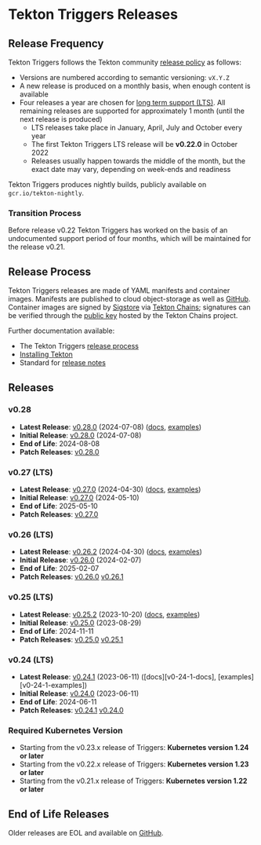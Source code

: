 # Tekton Triggers Releases

## Release Frequency

Tekton Triggers follows the Tekton community [release policy][release-policy]
as follows:

- Versions are numbered according to semantic versioning: `vX.Y.Z`
- A new release is produced on a monthly basis, when enough content is available
- Four releases a year are chosen for [long term support (LTS)](https://github.com/tektoncd/community/blob/main/releases.md#support-policy).
  All remaining releases are supported for approximately 1 month (until the next
  release is produced)
    - LTS releases take place in January, April, July and October every year
    - The first Tekton Triggers LTS release will be **v0.22.0** in October 2022
    - Releases usually happen towards the middle of the month, but the exact date
      may vary, depending on week-ends and readiness

Tekton Triggers produces nightly builds, publicly available on
`gcr.io/tekton-nightly`. 

### Transition Process

Before release v0.22 Tekton Triggers has worked on the basis of an undocumented
support period of four months, which will be maintained for the release v0.21.

## Release Process

Tekton Triggers releases are made of YAML manifests and container images.
Manifests are published to cloud object-storage as well as
[GitHub][tekton-triggers-releases]. Container images are signed by
[Sigstore][sigstore] via [Tekton Chains][tekton-chains]; signatures can be
verified through the [public key][chains-public-key] hosted by the Tekton Chains
project.

Further documentation available:

- The Tekton Triggers [release process][tekton-releases-docs]
- [Installing Tekton][tekton-installation]
- Standard for [release notes][release-notes-standards]

## Releases

### v0.28

- **Latest Release**: [v0.28.0][v0-28-0] (2024-07-08) ([docs][v0-28-0-docs], [examples][v0-28-0-examples])
- **Initial Release**: [v0.28.0][v0-28-0] (2024-07-08)
- **End of Life**: 2024-08-08
- **Patch Releases**: [v0.28.0][v0-28-0]

### v0.27 (LTS)

- **Latest Release**: [v0.27.0][v0-27-0] (2024-04-30) ([docs][v0-27-0-docs], [examples][v0-27-0-examples])
- **Initial Release**: [v0.27.0][v0-27-0] (2024-05-10)
- **End of Life**: 2025-05-10
- **Patch Releases**: [v0.27.0][v0-27-0]

### v0.26 (LTS)

- **Latest Release**: [v0.26.2][v0-26-2] (2024-04-30) ([docs][v0-26-2-docs], [examples][v0-26-2-examples])
- **Initial Release**: [v0.26.0][v0-26-0] (2024-02-07)
- **End of Life**: 2025-02-07
- **Patch Releases**: [v0.26.0][v0-26-0] [v0.26.1][v0-26-1]

### v0.25 (LTS)

- **Latest Release**: [v0.25.2][v0-25-2] (2023-10-20) ([docs][v0-25-2-docs], [examples][v0-25-2-examples])
- **Initial Release**: [v0.25.0][v0-25-0] (2023-08-29)
- **End of Life**: 2024-11-11
- **Patch Releases**: [v0.25.0][v0-25-0] [v0.25.1][v0-25-1]

### v0.24 (LTS)

- **Latest Release**: [v0.24.1][v0-24-1] (2023-06-11) ([docs][v0-24-1-docs], [examples][v0-24-1-examples])
- **Initial Release**: [v0.24.0][v0-24-0] (2023-06-11)
- **End of Life**: 2024-06-11
- **Patch Releases**: [v0.24.1][v0-24-1] [v0.24.0][v0-24-0]

### Required Kubernetes Version

- Starting from the v0.23.x release of Triggers: **Kubernetes version 1.24 or later**
- Starting from the v0.22.x release of Triggers: **Kubernetes version 1.23 or later**
- Starting from the v0.21.x release of Triggers: **Kubernetes version 1.22 or later**

## End of Life Releases

Older releases are EOL and available on [GitHub][tekton-triggers-releases].


[release-policy]: https://github.com/tektoncd/community/blob/main/releases.md
[sigstore]: https://sigstore.dev
[tekton-chains]: https://github.com/tektoncd/chains
[tekton-triggers-releases]: https://github.com/tektoncd/triggers/releases
[chains-public-key]: https://github.com/tektoncd/chains/blob/main/tekton.pub
[tekton-releases-docs]: tekton/README.md
[tekton-installation]: docs/install.md
[release-notes-standards]:
    https://github.com/tektoncd/community/blob/main/standards.md#release-notes

[v0-24-0]: https://github.com/tektoncd/triggers/releases/tag/v0.24.0
[v0-24-1]: https://github.com/tektoncd/triggers/releases/tag/v0.24.1
[v0-24-2]: https://github.com/tektoncd/triggers/releases/tag/v0.24.2
[v0-24-2-docs]: https://github.com/tektoncd/triggers/tree/v0.24.2/docs#tekton-triggers
[v0-24-2-examples]: https://github.com/tektoncd/triggers/tree/v0.24.2/examples#examples
[v0-25-0]: https://github.com/tektoncd/triggers/releases/tag/v0.25.0
[v0-25-1]: https://github.com/tektoncd/triggers/releases/tag/v0.25.1
[v0-25-2]: https://github.com/tektoncd/triggers/releases/tag/v0.25.2
[v0-25-2-docs]: https://github.com/tektoncd/triggers/tree/v0.25.2/docs#tekton-triggers
[v0-25-2-examples]: https://github.com/tektoncd/triggers/tree/v0.25.2/examples#examples
[v0-26-0]: https://github.com/tektoncd/triggers/releases/tag/v0.26.0
[v0-26-1]: https://github.com/tektoncd/triggers/releases/tag/v0.26.1
[v0-26-2]: https://github.com/tektoncd/triggers/releases/tag/v0.26.2
[v0-26-2-docs]: https://github.com/tektoncd/triggers/tree/v0.26.2/docs#tekton-triggers
[v0-26-2-examples]: https://github.com/tektoncd/triggers/tree/v0.26.2/examples#examples
[v0-27-0]: https://github.com/tektoncd/triggers/releases/tag/v0.27.0
[v0-27-0-docs]: https://github.com/tektoncd/triggers/tree/v0.27.0/docs#tekton-triggers
[v0-27-0-examples]: https://github.com/tektoncd/triggers/tree/v0.27.0/examples#examples
[v0-28-0]: https://github.com/tektoncd/triggers/releases/tag/v0.28.0
[v0-28-0-docs]: https://github.com/tektoncd/triggers/tree/v0.28.0/docs#tekton-triggers
[v0-28-0-examples]: https://github.com/tektoncd/triggers/tree/v0.28.0/examples#examples
